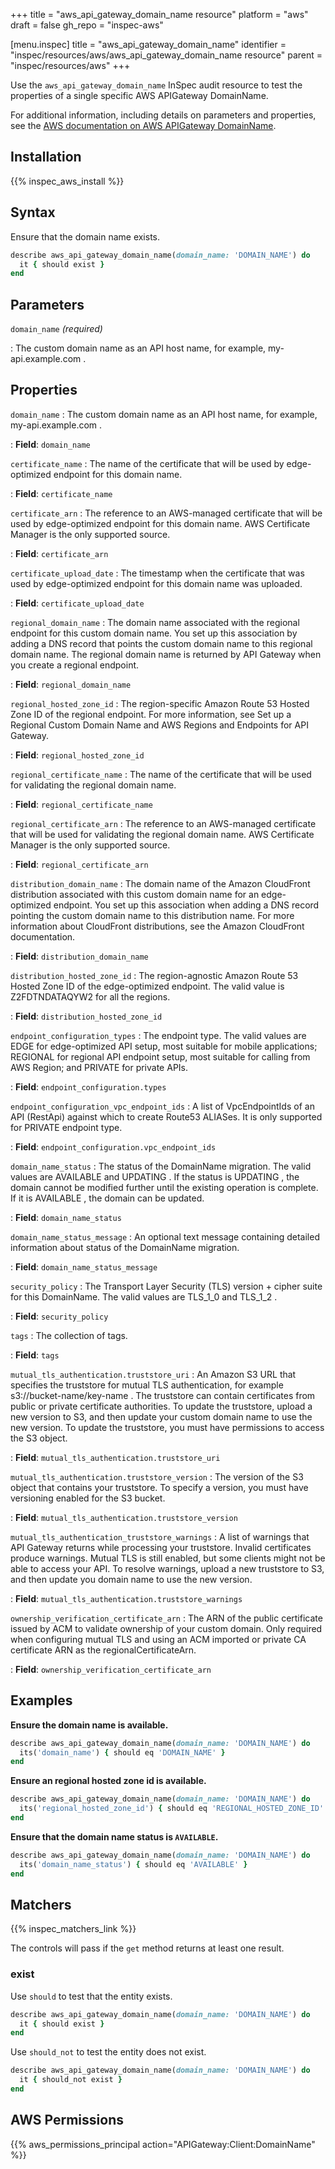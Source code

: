+++
title = "aws_api_gateway_domain_name resource"
platform = "aws"
draft = false
gh_repo = "inspec-aws"

[menu.inspec]
title = "aws_api_gateway_domain_name"
identifier = "inspec/resources/aws/aws_api_gateway_domain_name resource"
parent = "inspec/resources/aws"
+++

Use the `aws_api_gateway_domain_name` InSpec audit resource to test the properties of a single specific AWS APIGateway DomainName.

For additional information, including details on parameters and properties, see the [AWS documentation on AWS APIGateway DomainName](https://docs.aws.amazon.com/AWSCloudFormation/latest/UserGuide/aws-resource-apigateway-domainname.html).

## Installation

{{% inspec_aws_install %}}

## Syntax

Ensure that the domain name exists.

```ruby
describe aws_api_gateway_domain_name(domain_name: 'DOMAIN_NAME') do
  it { should exist }
end
```

## Parameters

`domain_name` _(required)_

: The custom domain name as an API host name, for example, my-api.example.com .

## Properties

`domain_name`
: The custom domain name as an API host name, for example, my-api.example.com .

: **Field**: `domain_name`

`certificate_name`
: The name of the certificate that will be used by edge-optimized endpoint for this domain name.

: **Field**: `certificate_name`

`certificate_arn`
: The reference to an AWS-managed certificate that will be used by edge-optimized endpoint for this domain name. AWS Certificate Manager is the only supported source.

: **Field**: `certificate_arn`

`certificate_upload_date`
: The timestamp when the certificate that was used by edge-optimized endpoint for this domain name was uploaded.

: **Field**: `certificate_upload_date`

`regional_domain_name`
: The domain name associated with the regional endpoint for this custom domain name. You set up this association by adding a DNS record that points the custom domain name to this regional domain name. The regional domain name is returned by API Gateway when you create a regional endpoint.

: **Field**: `regional_domain_name`

`regional_hosted_zone_id`
: The region-specific Amazon Route 53 Hosted Zone ID of the regional endpoint. For more information, see Set up a Regional Custom Domain Name and AWS Regions and Endpoints for API Gateway.

: **Field**: `regional_hosted_zone_id`

`regional_certificate_name`
: The name of the certificate that will be used for validating the regional domain name.

: **Field**: `regional_certificate_name`

`regional_certificate_arn`
: The reference to an AWS-managed certificate that will be used for validating the regional domain name. AWS Certificate Manager is the only supported source.

: **Field**: `regional_certificate_arn`

`distribution_domain_name`
: The domain name of the Amazon CloudFront distribution associated with this custom domain name for an edge-optimized endpoint. You set up this association when adding a DNS record pointing the custom domain name to this distribution name. For more information about CloudFront distributions, see the Amazon CloudFront documentation.

: **Field**: `distribution_domain_name`

`distribution_hosted_zone_id`
: The region-agnostic Amazon Route 53 Hosted Zone ID of the edge-optimized endpoint. The valid value is Z2FDTNDATAQYW2 for all the regions.

: **Field**: `distribution_hosted_zone_id`

`endpoint_configuration_types`
: The endpoint type. The valid values are EDGE for edge-optimized API setup, most suitable for mobile applications; REGIONAL for regional API endpoint setup, most suitable for calling from AWS Region; and PRIVATE for private APIs.

: **Field**: `endpoint_configuration.types`

`endpoint_configuration_vpc_endpoint_ids`
: A list of VpcEndpointIds of an API (RestApi) against which to create Route53 ALIASes. It is only supported for PRIVATE endpoint type.

: **Field**: `endpoint_configuration.vpc_endpoint_ids`

`domain_name_status`
: The status of the DomainName migration. The valid values are AVAILABLE and UPDATING . If the status is UPDATING , the domain cannot be modified further until the existing operation is complete. If it is AVAILABLE , the domain can be updated.

: **Field**: `domain_name_status`

`domain_name_status_message`
: An optional text message containing detailed information about status of the DomainName migration.

: **Field**: `domain_name_status_message`

`security_policy`
: The Transport Layer Security (TLS) version + cipher suite for this DomainName. The valid values are TLS_1_0 and TLS_1_2 .

: **Field**: `security_policy`

`tags`
: The collection of tags.

: **Field**: `tags`

`mutual_tls_authentication.truststore_uri`
: An Amazon S3 URL that specifies the truststore for mutual TLS authentication, for example s3://bucket-name/key-name . The truststore can contain certificates from public or private certificate authorities. To update the truststore, upload a new version to S3, and then update your custom domain name to use the new version. To update the truststore, you must have permissions to access the S3 object.

: **Field**: `mutual_tls_authentication.truststore_uri`

`mutual_tls_authentication.truststore_version`
: The version of the S3 object that contains your truststore. To specify a version, you must have versioning enabled for the S3 bucket.

: **Field**: `mutual_tls_authentication.truststore_version`

`mutual_tls_authentication_truststore_warnings`
: A list of warnings that API Gateway returns while processing your truststore. Invalid certificates produce warnings. Mutual TLS is still enabled, but some clients might not be able to access your API. To resolve warnings, upload a new truststore to S3, and then update you domain name to use the new version.

: **Field**: `mutual_tls_authentication.truststore_warnings`

`ownership_verification_certificate_arn`
: The ARN of the public certificate issued by ACM to validate ownership of your custom domain. Only required when configuring mutual TLS and using an ACM imported or private CA certificate ARN as the regionalCertificateArn.

: **Field**: `ownership_verification_certificate_arn`

## Examples

**Ensure the domain name is available.**

```ruby
describe aws_api_gateway_domain_name(domain_name: 'DOMAIN_NAME') do
  its('domain_name') { should eq 'DOMAIN_NAME' }
end
```

**Ensure an regional hosted zone id is available.**

```ruby
describe aws_api_gateway_domain_name(domain_name: 'DOMAIN_NAME') do
  its('regional_hosted_zone_id') { should eq 'REGIONAL_HOSTED_ZONE_ID' }
end
```

**Ensure that the domain name status is `AVAILABLE`.**

```ruby
describe aws_api_gateway_domain_name(domain_name: 'DOMAIN_NAME') do
  its('domain_name_status') { should eq 'AVAILABLE' }
end
```

## Matchers

{{% inspec_matchers_link %}}

The controls will pass if the `get` method returns at least one result.

### exist

Use `should` to test that the entity exists.

```ruby
describe aws_api_gateway_domain_name(domain_name: 'DOMAIN_NAME') do
  it { should exist }
end
```

Use `should_not` to test the entity does not exist.

```ruby
describe aws_api_gateway_domain_name(domain_name: 'DOMAIN_NAME') do
  it { should_not exist }
end
```

## AWS Permissions

{{% aws_permissions_principal action="APIGateway:Client:DomainName" %}}
